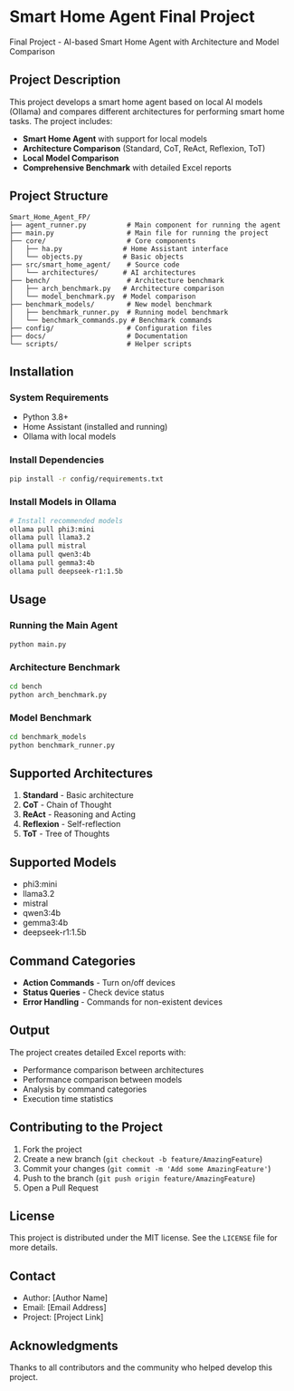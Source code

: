 # Smart Home Agent Final Project

Final Project - AI-based Smart Home Agent with Architecture and Model Comparison

## Project Description

This project develops a smart home agent based on local AI models (Ollama) and compares different architectures for performing smart home tasks. The project includes:

- **Smart Home Agent** with support for local models
- **Architecture Comparison** (Standard, CoT, ReAct, Reflexion, ToT)
- **Local Model Comparison**
- **Comprehensive Benchmark** with detailed Excel reports

## Project Structure

```
Smart_Home_Agent_FP/
├── agent_runner.py          # Main component for running the agent
├── main.py                  # Main file for running the project
├── core/                    # Core components
│   ├── ha.py               # Home Assistant interface
│   └── objects.py          # Basic objects
├── src/smart_home_agent/    # Source code
│   └── architectures/      # AI architectures
├── bench/                   # Architecture benchmark
│   ├── arch_benchmark.py   # Architecture comparison
│   └── model_benchmark.py  # Model comparison
├── benchmark_models/        # New model benchmark
│   ├── benchmark_runner.py  # Running model benchmark
│   └── benchmark_commands.py # Benchmark commands
├── config/                  # Configuration files
├── docs/                    # Documentation
└── scripts/                 # Helper scripts
```

## Installation

### System Requirements

- Python 3.8+
- Home Assistant (installed and running)
- Ollama with local models

### Install Dependencies

```bash
pip install -r config/requirements.txt
```

### Install Models in Ollama

```bash
# Install recommended models
ollama pull phi3:mini
ollama pull llama3.2
ollama pull mistral
ollama pull qwen3:4b
ollama pull gemma3:4b
ollama pull deepseek-r1:1.5b
```

## Usage

### Running the Main Agent

```bash
python main.py
```

### Architecture Benchmark

```bash
cd bench
python arch_benchmark.py
```

### Model Benchmark

```bash
cd benchmark_models
python benchmark_runner.py
```

## Supported Architectures

1. **Standard** - Basic architecture
2. **CoT** - Chain of Thought
3. **ReAct** - Reasoning and Acting
4. **Reflexion** - Self-reflection
5. **ToT** - Tree of Thoughts

## Supported Models

- phi3:mini
- llama3.2
- mistral
- qwen3:4b
- gemma3:4b
- deepseek-r1:1.5b

## Command Categories

- **Action Commands** - Turn on/off devices
- **Status Queries** - Check device status
- **Error Handling** - Commands for non-existent devices

## Output

The project creates detailed Excel reports with:

- Performance comparison between architectures
- Performance comparison between models
- Analysis by command categories
- Execution time statistics

## Contributing to the Project

1. Fork the project
2. Create a new branch (`git checkout -b feature/AmazingFeature`)
3. Commit your changes (`git commit -m 'Add some AmazingFeature'`)
4. Push to the branch (`git push origin feature/AmazingFeature`)
5. Open a Pull Request

## License

This project is distributed under the MIT license. See the `LICENSE` file for more details.

## Contact

- Author: [Author Name]
- Email: [Email Address]
- Project: [Project Link]

## Acknowledgments

Thanks to all contributors and the community who helped develop this project.
